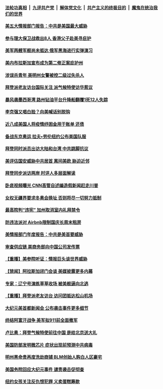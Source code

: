 

####  [法轮功真相](../../../../basic/blob/master/README.md?t=04152202) &nbsp;|&nbsp; [九评共产党](../../../../9ping.md/blob/master/README.md?t=04152202) &nbsp;|&nbsp; [解体党文化](../../../../jtdwh.md/blob/master/README.md?t=04152202)  &nbsp;|&nbsp; [共产主义的终极目的](../../../../gczydzjmd.md/blob/master/README.md?t=04152202) &nbsp;|&nbsp; [魔鬼在统治我们的世界](../../../../mgztzwmdsj.md/blob/master/README.md?t=04152202) 

#### [美五大情报部门报告：中共是美国最大威胁](../pages/prog203/a103096658.md?t=04152202) 

#### [参与理大保卫战救出8人 香港父子赴美寻庇护](../pages/prog203/a103096578.md?t=04152202) 

#### [美军两艘军舰尚未抵达 俄军黑海进行实弹演习](../pages/prog203/a103096477.md?t=04152202) 

#### [美内布拉斯加宣布成为第二修正案庇护州](../pages/prog203/a103096280.md?t=04152202) 

#### [涉误杀青年 美明州女警被控二级过失杀人](../pages/prog203/a103096252.md?t=04152202) 

#### [拜登派老友访台国际关注 派气候特使访华惹议](../pages/prog203/a103096465.md?t=04152202) 

#### [暴风袭墨西哥湾 路州钻油平台升降船翻覆1死12人失踪](../pages/prog203/a103096430.md?t=04152202) 

#### [李克强又唱白脸？向美喊话别脱钩](../pages/prog203/a103096433.md?t=04152202) 

#### [近八成美国人将疫情纾困金用于账单 还债](../pages/prog203/a103096329.md?t=04152202) 

#### [备战东京奥运 拉夫•劳伦纽约公布美国队服](../pages/prog203/a103096303.md?t=04152202) 

#### [拜登同时派员出访大陆和台湾 中共跳脚抗议](../pages/prog203/a103096198.md?t=04152202) 

#### [美评估国安威胁中共居首 离间美欧 胁迫近邻](../pages/prog203/a103096267.md?t=04152202) 

#### [拜登同步派访两岸 时评人多层面解读](../pages/prog203/a103096262.md?t=04152202) 

#### [卧底视频曝光 CNN高管自述编造假新闻赶走川普](../pages/prog203/a103096188.md?t=04152202) 

#### [女权无疆界要求冬奥会换址 否则将尽一切努力抵制](../pages/prog203/a103095983.md?t=04152202) 

#### [最高院判“违宪” 加州取消室内礼拜禁令](../pages/prog203/a103096172.md?t=04152202) 

#### [防违法派对 Airbnb限制国庆长周末租房](../pages/prog203/a103096170.md?t=04152202) 

#### [美情报部门年度报告：中共是美首要威胁](../pages/prog203/a103095537.md?t=04152202) 

#### [审查供应链 美商务部向中国公司发传票](../pages/prog203/a103096093.md?t=04152202) 

#### [【重播】美参院听证：情报巨头谈世界威胁](../pages/prog203/a103096032.md?t=04152202) 

#### [【禁闻】阿拉斯加闭门会谈 美媒披露更多内幕](../pages/prog203/a103095999.md?t=04152202) 

#### [专家：辽宁号演练草草收场 被美舰逼向北逃](../pages/prog203/a103095814.md?t=04152202) 

#### [【重播】拜登派老友访台 访问团抵达松山机场](../pages/prog203/a103095812.md?t=04152202) 

#### [大纪元美首都新闻会 公布袭击事件更多细节](../pages/prog203/a103095765.md?t=04152202) 

#### [终结阿富汗战争 美军拟911前全面撤军](../pages/prog203/a103095629.md?t=04152202) 

#### [卢比奥：拜登气候特使前往中国 是给北京送大礼](../pages/prog203/a103095607.md?t=04152202) 

#### [美国防部发明微芯片 症状出现前预测中共病毒](../pages/prog203/a103095180.md?t=04152202) 

#### [明州黑命贵再度洗劫商铺 BLM创始人购白人区豪宅](../pages/prog203/a103095533.md?t=04152202) 

#### [美国务院回应大纪元事件 谴责袭击促彻查](../pages/prog203/a103095528.md?t=04152202) 

#### [纽约女孩关注反仇恨犯罪 义卖蛋糕筹款](../pages/prog203/a103095473.md?t=04152202) 

